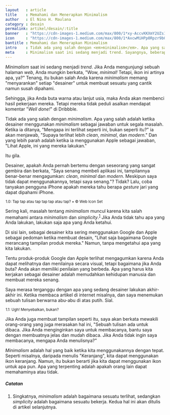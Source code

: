 ```yaml
---
layout   : article
title    : Memahami dan Menerapkan Minimalism
author   : El Nino H. Maulana
category : desain
permalink: artikel/desain/:title
banner   : "https://cdn-images-1.medium.com/max/800/1*xy-AccvKKXmY2UZs1vKAuA.png"
icon     : "https://cdn-images-1.medium.com/max/800/1*AxcwMiHPp0Rpzr9b05WeIw.png"
bantitle : Memahami dan Menerapkan Minimalism
intro    : Tidak ada yang salah dengan <em>minimalism</em>. Apa yang salah adalah ketika desainer menggunakan <em>minimalism</em> sebagai jawaban untuk segala masalah.
meta     : Minimalism saat ini sedang menjadi trend. Sayangnya, beberapa desainer salah memahaminya. Kita akan belajar memahami pengertian dan menerapkan minimalism dengan baik.
---
```


*Minimalism* saat ini sedang menjadi *trend*. Jika Anda mengunjungi sebuah halaman *web*, Anda mungkin berkata, "Wow, *minimal!* Tetapi, ikon ini artinya apa, ya?" Tenang, itu bukan salah Anda karena *minimalism* memang "menyarankan" setiap "desainer" untuk membuat sesuatu yang cantik namun susah dipahami.

Sehingga, jika Anda buta warna atau lanjut usia, maka Anda akan membenci hasil pekerjaan mereka. Tetapi mereka tidak peduli asalkan mendapat komentar "*Well done!*" di Dribbble.

Tidak ada yang salah dengan *minimalism*. Apa yang salah adalah ketika desainer menggunakan *minimalism* sebagai jawaban untuk segala masalah. Ketika ia ditanya, "Mengapa ini terlihat seperti ini, bukan seperti itu?" ia akan menjawab, "Supaya terlihat lebih *clean*, *minimal*, dan *modern*." Dan yang lebih parah adalah ketika ia menggunakan Apple sebagai jawaban, "Lihat Apple, ini yang mereka lakukan."

Itu gila.

Desainer, apakah Anda pernah bertemu dengan seseorang yang sangat gembira dan berkata, "Saya senang membeli aplikasi ini, tampilannya benar-benar mengagumkan: *clean*, *minimal* dan *modern*. Meskipun saya tidak dapat menggunakannya, tetapi saya senang."? Tidak? Lalu, coba tanyakan pengguna iPhone apakah mereka tahu berapa *gesture* jari yang dapat dipahami iPhone.

<img src="data:image/png;base64,R0lGODlhAQABAAD/ACwAAAAAAQABAAACADs=" data-src="https://cdn-images-1.medium.com/max/720/1*0lDEl8fORaZmoYwsxCx5OQ.png" alt="Tap tap atau tap tap tap atau tap?" title="Tap tap atau tap tap tap atau tap?"><small class="site-article__caption">1.0: Tap tap atau tap tap tap atau tap? &bull; &copy; Web Icon Set</small>

Sering kali, masalah tentang *minimalism* muncul karena kita salah memahami antara *minimalism* dan *simplicity*.<sup><a href="#fn:1" title="Catatan Nr.1">1</a></sup> Jika Anda tidak tahu apa yang Anda lakukan, lakukan saja apa yang Anda ketahui.

Di sisi lain, sebagai desainer kita sering menggunakan Google dan Apple sebagai pedoman ketika membuat desain, "Lihat saja bagaimana Google merancang tampilan produk mereka." Namun, tanpa mengetahui apa yang kita lakukan.

Tentu produk-produk Google dan Apple terlihat mengagumkan karena Anda dapat melihatnya dan menilainya secara visual, tetapi bagaimana jika Anda buta? Anda akan memiliki penilaian yang berbeda. Apa yang harus kita kerjakan sebagai desainer adalah memudahkan kehidupan manusia dan membuat mereka senang.

Saya merasa terganggu dengan apa yang sedang desainer lakukan akhir-akhir ini. Ketika membaca artikel di internet misalnya, dan saya menemukan sebuah tulisan berwarna abu-abu di atas putih. Sial.

<img src="data:image/png;base64,R0lGODlhAQABAAD/ACwAAAAAAQABAAACADs=" data-src="https://cdn-images-1.medium.com/max/720/1*eEV4mfkdbIBlJsVw8XtG5Q.png" alt="Ugh! Menyebalkan, bukan?" title="Ugh! Menyebalkan, bukan?"><small class="site-article__caption">1.1: Ugh! Menyebalkan, bukan?</small>

Jika Anda juga membuat tampilan seperti itu, saya akan berkata mewakili orang-orang yang juga merasakan hal ini, "Sebuah tulisan ada untuk dibaca. Jika Anda menginginkan saya untuk membacanya, bantu saya dengan membuatnya jelas dan mudah dibaca. Jika Anda tidak ingin saya membacanya, mengapa Anda menulisnya?"

*Minimalism* adalah hal yang baik ketika kita menggunakannya dengan tepat. Seperti misalnya, daripada menulis "Keranjang", kita dapat menggunakan ikon keranjang. Namun, itu bukan berarti jika kita dapat menggunakan ikon untuk apa pun. Apa yang terpenting adalah apakah orang lain dapat memahaminya atau tidak.

##### Catatan

<ol>
    <li id="fn:1">
        Singkatnya, <em>minimalism</em> adalah bagaimana sesuatu terlihat, sedangkan <em>simplicity</em> adalah bagaimana sesuatu bekerja. Kedua hal ini akan ditulis di artikel selanjutnya.
    </li>
</ol>
